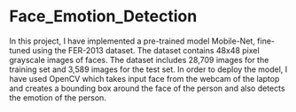 # Face_Emotion_Detection

In this project, I have implemented a pre-trained model Mobile-Net, fine-tuned using the FER-2013 dataset. The dataset contains 48x48 pixel grayscale images of faces. 
The dataset includes 28,709 images for the training set and 3,589 images for the test set. In order to deploy the model, I have used OpenCV which takes input face from the webcam 
of the laptop and creates a bounding box around the face of the person and also detects the emotion of the person. 
